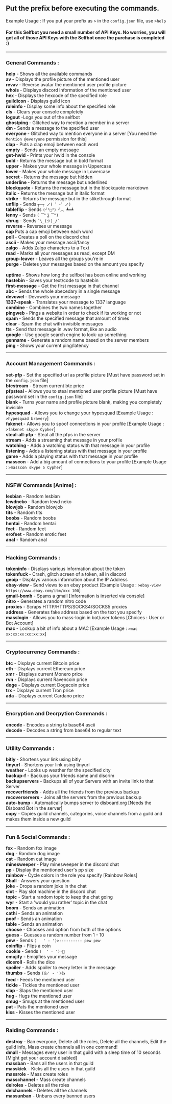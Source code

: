 ## Put the prefix before executing the commands.

Example Usage : If you put your prefix as `>` in the `config.json` file, use `>help`

#### For this Selfbot you need a small number of API Keys. No worries, you will get all of those API Keys with the Selfbot once the purchase is completed :)

---

### General Commands : 

**help** - Shows all the available commands
</br>
**av <user>** - Displays the profile picture of the mentioned user
</br>
**revav <user>** - Reverse avatar the mentioned user profile picture
</br>
**whois <user>** - Displays discord information of the mentioned user
</br>
**hex <role>** - Displays the hexcode of the specified role
</br>
**guildicon** - Displays guild icon
</br>
**roleinfo <role>** - Display some info about the specified role
</br>
**cls** - Clears your console completely
</br>
**logout** -Logs you out of the selfbot
</br>
**ghostping <user> <message>** - Glitched way to mention a member in a server
</br>
**dm <user> <message>** - Sends a message to the specified user
</br>
**everyone <message>** - Glitched way to mention everyone in a server [You need the `Mention @everyone` permission for this]
</br>
**clap <sentence>** - Puts a clap emoji between each word
</br>
**empty** -	Sends an empty message
</br>
**get-hwid** - Prints your hwid in the console
</br>
**bold <message>** - Returns the message but in bold format
</br>
**upper <message>** - Makes your whole message in Uppercase
</br>
**lower <message>** - Makes your whole message in Lowercase
</br>
**secret <message>** -	Returns the message but hidden
</br>
**underline <message>** - Returns the message but underlined
</br>
**blockquote <message>** - Returns the message but in the blockquote markdown
</br>
**italic <message>** - Returns the message but in italic format
</br>
**strike <message>** - Returns the message but in the stikethrough format
</br>
**unflip** - Sends `┬─┬ ノ( ゜-゜ノ)`
</br>
**tableflip** - Sends `(╯°□°）╯︵ ┻━┻`
</br>
**lenny** -	Sends `( ͡° ͜ʖ ͡°)`
</br>
**shrug** - Sends `¯\_(ツ)_/¯`
</br>
**reverse <message>** -	Reverses ur message
</br>
**cap <sentence>** Puts a cap emoji between each word
</br>
**poll <message>** - Creates a poll on the discord chat
</br>
**ascii <message>**	- Makes your message ascii/fancy
</br>
**zalgo <message>** - Adds Zalgo characters to a Text
</br>
**read** - Marks all your messages as read, except DM
</br>
**group-leaver** - Leaves all the groups you're in
</br>
**purge <amount>** - Deletes your messages based on the amount you specify	
</br>
**uptime** - Shows how long the selfbot has been online and working
</br>
**hastebin <message>** - Saves your text/code to hastebin
</br>
**first-message** - Get the first message in that channel
</br>
**abc** - Sends the whole abecedary in a single message
</br>
**devowel <message>** - Devowels your message
</br>
**1337-speak <message>** - Translates your message to 1337 language
</br>
**combine <name1> <name2>** - Combines the two names together
</br>
**pingweb <website>** - Pings a website in order to check if its working or not
</br>
**spam <amount> <message>** - Sends the specified message that amount of times
</br>
**clear** - Spam the chat with invisible messages
</br>
**tts <message>** - Send that message in .wav format, like an audio
</br>
**google <message>** - Use google search engine to look-up something
</br>
**genname**	- Generate a random name based on the server members
</br>
**ping** - Shows your current ping/latency

---

### Account Management Commands : 

**set-pfp <url>** - Set the specified url as profile picture [Must have password set in the `config.json` file]
</br>
**btcstream** - Stream current btc price
</br>
**pfpsteal <user>** - Allows you to steal mentioned user profile picture [Must have password set in the `config.json` file]
</br>
**blank** - Turns your name and profile picture blank, making you completely invisible
</br>
**hypesquad <house>** - Allows you to change your hypesquad [Example Usage : `>hypesquad bravery`]
</br>
**fakenet <type> <name>** - Allows you to spoof connections in your profile [Example Usage : `>fakenet skype Cypher`]
</br>
**steal-all-pfp** - Steal all the pfps in the server
</br>
**stream <message>** - Adds a streaming that message in your profile
</br>
**watching <message>** - Adds a watching status with that message in your profile
</br>
**listening <message>** - Adds a listening status with that message in your profile
</br>
**game <message>** - Adds a playing status with that message in your profile
</br>
**masscon <type> <amount> <name>** - Add a big amount of connections to your profile [Example Usage : `>masscon skype 5 Cypher`]

---

### NSFW Commands [Anime] : 

**lesbian**	- Random lesbian
</br>
**lewdneko** - Random lewd neko
</br>
**blowjob** - Random blowjob
</br>
**tits** - Random tits
</br>
**boobs** - Random boobs
</br>
**hentai** - Random hentai
</br>
**feet** - Random feet
</br>
**erofeet** - Random erotic feet
</br>
**anal** - Random anal

---

### Hacking Commands : 

**tokeninfo <token>** - Displays various information about the token
</br>
**tokenfuck <token>** - Crash, glitch screen of a token, all in discord
</br>
**geoip <ip>** - Displays various information about the IP Address
</br>
**ebay-view <url> <views>** - Send views to an ebay product [Example Usage : `>ebay-view https://www.ebay.com/itm/xxx 100`]
</br>
**gmail-bomb** - Spams a gmail [Information is inserted via console]
</br>
**nitro** - Generates a random nitro code
</br>
**proxies** - Scraps HTTP/HTTPS/SOCKS4/SOCKS5 proxies
</br>
**address <text>** - Generates fake address based on the text you specify
</br>
**masslogin <choice>** - Allows you to mass-login in bot/user tokens [Choices : User or Bot Account]
</br>
**mac <mac>** - Lookup a bit of info about a MAC [Example Usage : `>mac xx:xx:xx:xx:xx:xx`]

---

### Cryptocurrency Commands : 

**btc**	- Displays current Bitcoin price
</br>
**eth**	- Displays current Ethereum price
</br>
**xmr** - Displays current Monero price
</br>
**rvn** - Displays current Ravencoin price
</br>
**doge** - Displays current Dogecoin price
</br>
**trx** - Displays current Tron price
</br>
**ada** - Displays current Cardano price

---

### Encryption and Decrpytion Commands : 

**encode <string>** - Encodes a string to base64 ascii
</br>
**decode <string>** - Decodes a string from base64 to regular text

---

### Utility Commands : 

**bitly <link>** - Shortens your link using bitly
</br>
**tinyurl <link>** - Shortens your link using tinyurl
</br>
**weather <city>** - Looks up weather for the specified city
</br>
**backup-f** - Backups your friends name and discrim
</br>
**backupservers** - Backups all of your Servers with an invite link to that Server
</br>
**recoverfriends** - Adds all the friends from the previous backup
</br>
**recoverservers** - Joins all the servers from the previous backup
</br>
**auto-bump <channel-id>** - Automatically bumps server to disboard.org [Needs the Disboard Bot in the server]
</br>
**copy** - Copies guild channels, categories, voice channels from a guild and makes them inside a new guild

---

### Fun & Social Commands : 

**fox** - Random fox image
</br>
**dog** - Random dog image
</br>
**cat** - Random cat image
</br>
**minesweeper** - Play minesweeper in the discord chat
</br>
**pp <user>** - Display the mentioned user's pp size
</br>
**rainbow <role>** - Cycle colors in the role you specify [Rainbow Roles]
</br>
**8ball <question>** - Answers your question
</br>
**joke** - Drops a random joke in the chat
</br>
**slot** - Play slot machine in the discord chat
</br>
**topic** - Start a random topic to keep the chat going
</br>
**wyr** - Start a 'would you rather' topic in the chat
</br>
**boom** - Sends an animation
</br>
**cathi** - Sends an animation
</br>
**poof** - Sends an animation
</br>
**table** - Sends an animation
</br>
**choose** <option-1> <option-2> - Chooses and option from both of the options
</br>
**guess** - Guesses a random number from 1 - 10
</br>
**pew** - Sends `(   ' - ')>---------- pew pew`
</br>
**coinflip** - Flips a coin
</br>
**cookie** - Sends `(  ' - ')-🍪`
</br>
**emojify** - Emojifies your message
</br>
**diceroll** - Rolls the dice
</br>
**spoiler** - Adds spoiler to every letter in the message
</br>
**thumbs** - Sends `(👍' - ')👍`
</br>
**feed <user>** - Feeds the mentioned user
</br>
**tickle <user>** - Tickles the mentioned user
</br>
**slap <user>** - Slaps the mentioned user
</br>
**hug <user>** - Hugs the mentioned user
</br>
**smug <user>** - Smugs at the mentioned user
</br>
**pat <user>** - Pats the mentioned user
</br>
**kiss <user>** - Kisses the mentioned user

---

### Raiding Commands : 

**destroy** - Ban everyone, Delete all the roles, Delete all the channels, Edit the guild info, Mass create channels all in one command!
</br>
**dmall <message>** - Messages every user in that guild with a sleep time of 10 seconds [Might get your account disabled]
</br>
**massban** - Bans all the users in that guild
</br>
**masskick** - Kicks all the users in that guild
</br>
**massrole** - Mass create roles
</br>
**masschannel** - Mass create channels
</br>
**delroles** - Deletes all the roles
</br>
**delchannels** - Deletes all the channels
</br>
**massunban** - Unbans every banned users
